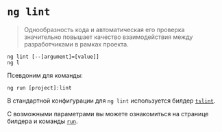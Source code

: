 # `ng lint`

> Однообразность кода и автоматическая его проверка значительно повышает качество взаимодействия между разработчиками в рамках проекта.

```
ng lint [--[argument]=[value]]
ng l
```

Псевдоним для команды:
 
```
ng run [project]:lint
```

В стандартной конфигурации для `ng lint` используется билдер [`tslint`](../builder-tslint).

С возможными параметрами вы можете ознакомиться на странице билдера и команды [`run`](../command-ng-run).

